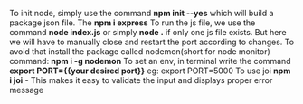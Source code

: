To init node, simply use the command **npm init --yes** which will build a package json file. The **npm i express**
To run the js file, we use the command **node index.js** or simply **node .** if only one js file exists.
But here we will have to manually close and restart the port according to changes. To avoid that install the package called nodemon(short for node monitor)
command: **npm i -g nodemon**
To set an env, in terminal write the command **export PORT={{your desired port}}** eg: export PORT=5000
To use joi **npm i joi** - This makes it easy to validate the input and displays proper error message
